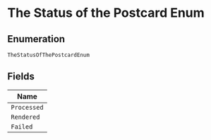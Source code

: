 
# The Status of the Postcard Enum

## Enumeration

`TheStatusOfThePostcardEnum`

## Fields

| Name |
|  --- |
| `Processed` |
| `Rendered` |
| `Failed` |

